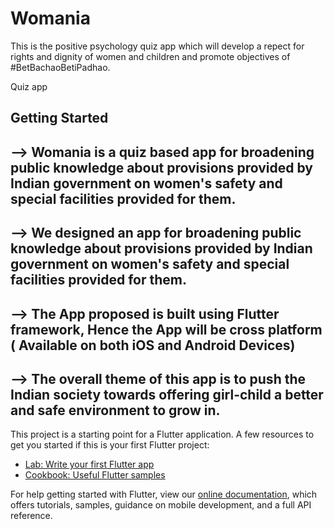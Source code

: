 
# Womania

This is the positive psychology quiz app which will develop a repect for rights and dignity of women and children and promote objectives of #BetBachaoBetiPadhao.

Quiz app 



## Getting Started

## --> Womania is a quiz based app for broadening public knowledge about provisions provided by Indian government on women's safety and special facilities provided for them.
## --> We designed an app for broadening public knowledge about provisions provided by Indian government on women's safety and special facilities provided for them.
## --> The App proposed is built using Flutter framework, Hence the App will be cross platform ( Available on both iOS and Android Devices)
## --> The overall theme of this app is to push the Indian society towards offering girl-child a better and safe environment to grow in.




This project is a starting point for a Flutter application.
A few resources to get you started if this is your first Flutter project:

- [Lab: Write your first Flutter app](https://flutter.dev/docs/get-started/codelab)
- [Cookbook: Useful Flutter samples](https://flutter.dev/docs/cookbook)

For help getting started with Flutter, view our
[online documentation](https://flutter.dev/docs), which offers tutorials,
samples, guidance on mobile development, and a full API reference.

